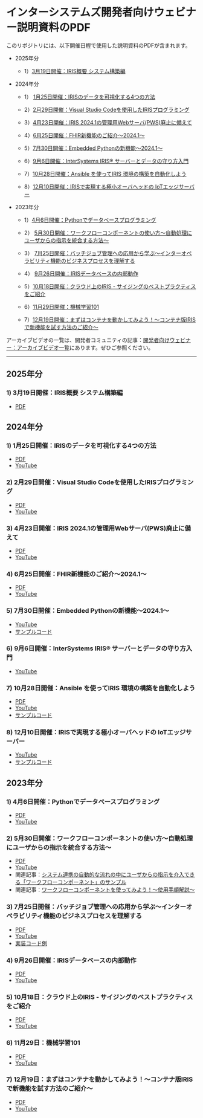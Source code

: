 # インターシステムズ開発者向けウェビナー説明資料のPDF
このリポジトリには、以下開催日程で使用した説明資料のPDFが含まれます。

- 2025年分

    - 1）[3月19日開催：IRIS概要 システム構築編](#1-3月19日開催iris概要-システム構築編)


- 2024年分
    - 1） [1月25日開催：IRISのデータを可視化する4つの方法](#1-1月25日開催irisのデータを可視化する4つの方法)

    - 2）[2月29日開催：Visual Studio Codeを使用したIRISプログラミング](#2-2月29日開催visual-studio-codeを使用したirisプログラミング)

    - 3）[4月23日開催：IRIS 2024.1の管理用Webサーバ(PWS)廃止に備えて](#3-4月23日開催iris-20241の管理用webサーバpws廃止に備えて)

    - 4）[6月25日開催：FHIR新機能のご紹介～2024.1～](#4-6月25日開催fhir新機能のご紹介20241)

    - 5）[7月30日開催：Embedded Pythonの新機能～2024.1～](#5-7月30日開催embedded-pythonの新機能20241)

    - 6）[9月6日開催：InterSystems IRIS® サーバーとデータの守り方入門](#6-9月6日開催intersystems-iris-サーバーとデータの守り方入門)

    - 7）[10月28日開催：Ansible を使ってIRIS 環境の構築を自動化しよう](#7-10月28日開催ansible-を使ってiris-環境の構築を自動化しよう)

    - 8）[12月10日開催：IRISで実現する極小オーバヘッドの IoTエッジサーバー](#8-12月10日開催irisで実現する極小オーバヘッドの-iotエッジサーバー)

- 2023年分
    - 1）[4月6日開催：Pythonでデータベースプログラミング](#1-4月6日開催pythonでデータベースプログラミング)
    - 2） [5月30日開催：ワークフローコンポーネントの使い方～自動処理にユーザからの指示を統合する方法～](#2-5月30日開催ワークフローコンポーネントの使い方自動処理にユーザからの指示を統合する方法)
    - 3） [7月25日開催：バッチジョブ管理への応用から学ぶ～インターオペラビリティ機能のビジネスプロセスを理解する](#3-7月25日開催バッチジョブ管理への応用から学ぶインターオペラビリティ機能のビジネスプロセスを理解する)
    - 4） [9月26日開催：IRISデータベースの内部動作](#4-9月26日開催irisデータベースの内部動作)
    - 5）[10月18日開催：クラウド上のIRIS - サイジングのベストプラクティスをご紹介](#5-10月18日クラウド上のiris---サイジングのベストプラクティスをご紹介)

    - 6）[11月29日開催：機械学習101](#6-11月29日機械学習101) 

    - 7）[12月19日開催：まずはコンテナを動かしてみよう！～コンテナ版IRISで新機能を試す方法のご紹介～](#7-12月19日まずはコンテナを動かしてみようコンテナ版irisで新機能を試す方法のご紹介)

アーカイブビデオの一覧は、開発者コミュニティの記事：[開発者向けウェビナー：アーカイブビデオ一覧](https://jp.community.intersystems.com/node/540401)にあります。ぜひご参照ください。

---
## 2025年分

### 1) 3月19日開催：IRIS概要 システム構築編
- [PDF](/202503-IRIS-Overview-SysMgt.pdf)

## 2024年分
### 1) 1月25日開催：IRISのデータを可視化する4つの方法
 - [PDF](/20240125-Visualise-IRIS-data-in-4ways.pdf)
 - [YouTube](https://www.youtube.com/watch?v=uvbn0qXJnS0&list=PLzSN_5VbNaxB_ExlTuYPM3rqyuNkZ1Csh)

### 2) 2月29日開催：Visual Studio Codeを使用したIRISプログラミング
 - [PDF](/20240229-IRISProgramingWithVSCode.pdf)
 - [YouTube](https://youtu.be/9WdhxWPVQ_U?list=PLzSN_5VbNaxB39_H2QMMEG_EsNEFc0ASz)

### 3) 4月23日開催：IRIS 2024.1の管理用Webサーバ(PWS)廃止に備えて
 - [PDF](/20240423-NoPWS-Final.pdf)
 - [YouTube](https://youtu.be/bVwWZt1oNws?list=PLzSN_5VbNaxCeC_ibw2l-xneMCwCVf-Or)

### 4) 6月25日開催：FHIR新機能のご紹介～2024.1～
 - [PDF](/20240625-FHIR2024.1.pdf)
 - [YouTube](https://www.youtube.com/watch?v=onO1oJwFpeQ&list=PLzSN_5VbNaxBu4kMgZrK5iGi-GIGNxvpu)

### 5) 7月30日開催：Embedded Pythonの新機能～2024.1～
 - [YouTube](https://youtu.be/WrttoeW34Rw?list=PLzSN_5VbNaxB39_H2QMMEG_EsNEFc0ASz)
 - [サンプルコード](https://github.com/unoura/iris-flask-demo)

### 6) 9月6日開催：InterSystems IRIS® サーバーとデータの守り方入門
 - [YouTube](https://youtu.be/IDI6pG8uiZ0?list=PLzSN_5VbNaxCeC_ibw2l-xneMCwCVf-Or)

### 7) 10月28日開催：Ansible を使ってIRIS 環境の構築を自動化しよう
 - [PDF](/20241029-Ansible-IRIS.pdf)
 - [YouTube](https://youtu.be/86BpUT6JZs8?list=PLzSN_5VbNaxCeC_ibw2l-xneMCwCVf-Or)
 - [サンプルコード](https://github.com/Intersystems-jp/Install-IRIS-with-Ansible)

### 8) 12月10日開催：IRISで実現する極小オーバヘッドの IoTエッジサーバー
 - [YouTube](https://www.youtube.com/watch?v=znwdMzxmQLk&list=PLzSN_5VbNaxB39_H2QMMEG_EsNEFc0ASz
 )
 - [サンプルコード](https://github.com/IRISMeister/IRIS-MQTT-AVRO-PYTHON)

## 2023年分
### 1) 4月6日開催：Pythonでデータベースプログラミング
- [PDF](20230426-EmbeddedPython-web.pdf)
- [YouTube](https://www.youtube.com/watch?v=fMxWwf3alNY&list=PLzSN_5VbNaxB39_H2QMMEG_EsNEFc0ASz&index=2)

### 2) 5月30日開催：ワークフローコンポーネントの使い方～自動処理にユーザからの指示を統合する方法～
- [PDF](20230530-WorkFlowComponent.pdf)
- [YouTube](https://www.youtube.com/watch?v=gfJqIHDMBuM&list=PLzSN_5VbNaxB39_H2QMMEG_EsNEFc0ASz&index=3)
- 関連記事：[システム連携の自動的な流れの中にユーザからの指示を介入できる「ワークフローコンポーネント」のサンプル](https://jp.community.intersystems.com/node/542931)
- 関連記事：[ワークフローコンポーネントを使ってみよう！～使用手順解説～](https://jp.community.intersystems.com/node/543006)

### 3) 7月25日開催：バッチジョブ管理への応用から学ぶ～インターオペラビリティ機能のビジネスプロセスを理解する
- [PDF](20230721-ApplicationOfBatchJobManagement.pdf)
- [YouTube](https://www.youtube.com/watch?v=RUxeT4cTy4k&list=PLzSN_5VbNaxB39_H2QMMEG_EsNEFc0ASz&index=5)
- [実装コード例](https://github.com/IRISMeister/jobmanagement)

### 4) 9月26日開催：IRISデータベースの内部動作
- [PDF](20230926-DBInternalPerformance.pdf)
- [YouTube](https://youtu.be/VeSmItD_jHw?list=PLzSN_5VbNaxB39_H2QMMEG_EsNEFc0ASz)

### 5) 10月18日：クラウド上のIRIS - サイジングのベストプラクティスをご紹介
- [PDF](20231018_IRIStoCloud_1.0.pdf)
- [YouTube](https://youtu.be/8cnErGIOIDk?list=PLzSN_5VbNaxB39_H2QMMEG_EsNEFc0ASz)

### 6) 11月29日：機械学習101
- [PDF](/20231129-MachineLearning101.pdf)
- [YouTube](https://youtu.be/47bP5-AtBVU?list=PLzSN_5VbNaxC-z6_DKUZuO__zyudjLE-g)

### 7) 12月19日：まずはコンテナを動かしてみよう！～コンテナ版IRISで新機能を試す方法のご紹介～
- [PDF](/20231219-TryContainer.pdf)
- [YouTube](https://youtu.be/JaV3VKWpffs?list=PLzSN_5VbNaxAUiQkx5d22TX0zjx4Mmqhb)
